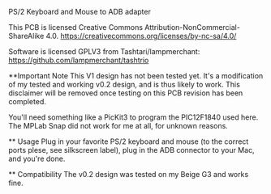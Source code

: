 PS/2 Keyboard and Mouse to ADB adapter

This PCB is licensed Creative Commons Attribution-NonCommercial-ShareAlike 4.0.  https://creativecommons.org/licenses/by-nc-sa/4.0/ 

Software is licensed GPLV3 from Tashtari/lampmerchant: https://github.com/lampmerchant/tashtrio

**Important Note
This V1 design has not been tested yet.  It's a modification of my tested and working v0.2 design, and is thus likely to work.  This disclaimer will be removed once testing on this PCB revision has been completed.

You'll need something like a PicKit3 to program the PIC12F1840 used here.  The MPLab Snap did not work for me at all, for unknown reasons.

** Usage
Plug in your favorite PS/2 keyboard and mouse (to the correct ports plese, see silkscreen label), plug in the ADB connector to your Mac, and you're done.

** Compatibility
The v0.2 design was tested on my Beige G3 and works fine.

